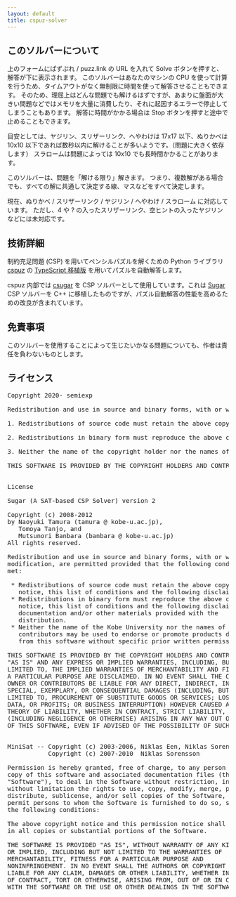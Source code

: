 ```yaml
---
layout: default
title: cspuz-solver
---
```


<div id="root"></div>
<script>!function(e){function r(r){for(var n,l,p=r[0],f=r[1],i=r[2],c=0,s=[];c<p.length;c++)l=p[c],Object.prototype.hasOwnProperty.call(o,l)&&o[l]&&s.push(o[l][0]),o[l]=0;for(n in f)Object.prototype.hasOwnProperty.call(f,n)&&(e[n]=f[n]);for(a&&a(r);s.length;)s.shift()();return u.push.apply(u,i||[]),t()}function t(){for(var e,r=0;r<u.length;r++){for(var t=u[r],n=!0,p=1;p<t.length;p++){var f=t[p];0!==o[f]&&(n=!1)}n&&(u.splice(r--,1),e=l(l.s=t[0]))}return e}var n={},o={1:0},u=[];function l(r){if(n[r])return n[r].exports;var t=n[r]={i:r,l:!1,exports:{}};return e[r].call(t.exports,t,t.exports,l),t.l=!0,t.exports}l.m=e,l.c=n,l.d=function(e,r,t){l.o(e,r)||Object.defineProperty(e,r,{enumerable:!0,get:t})},l.r=function(e){"undefined"!=typeof Symbol&&Symbol.toStringTag&&Object.defineProperty(e,Symbol.toStringTag,{value:"Module"}),Object.defineProperty(e,"__esModule",{value:!0})},l.t=function(e,r){if(1&r&&(e=l(e)),8&r)return e;if(4&r&&"object"==typeof e&&e&&e.__esModule)return e;var t=Object.create(null);if(l.r(t),Object.defineProperty(t,"default",{enumerable:!0,value:e}),2&r&&"string"!=typeof e)for(var n in e)l.d(t,n,function(r){return e[r]}.bind(null,n));return t},l.n=function(e){var r=e&&e.__esModule?function(){return e.default}:function(){return e};return l.d(r,"a",r),r},l.o=function(e,r){return Object.prototype.hasOwnProperty.call(e,r)},l.p="/";var p=this["webpackJsonppuzzle-solver"]=this["webpackJsonppuzzle-solver"]||[],f=p.push.bind(p);p.push=r,p=p.slice();for(var i=0;i<p.length;i++)r(p[i]);var a=f;t()}([])</script><script src="static/js/2.c42c0061.chunk.js"></script><script src="static/js/main.7d9c8ddb.chunk.js"></script>


## このソルバーについて

上のフォームにぱずぷれ / puzz.link の URL を入れて Solve ボタンを押すと、解答が下に表示されます。
このソルバーはあなたのマシンの CPU を使って計算を行うため、タイムアウトがなく無制限に時間を使って解答させることもできます。
そのため、理屈上はどんな問題でも解けるはずですが、あまりに盤面が大きい問題などではメモリを大量に消費したり、それに起因するエラーで停止してしまうこともあります。
解答に時間がかかる場合は Stop ボタンを押すと途中で止めることもできます。

目安としては、ヤジリン、スリザーリンク、へやわけは 17x17 以下、ぬりかべは 10x10 以下であれば数秒以内に解けることが多いようです。（問題に大きく依存します）
スラロームは問題によっては 10x10 でも長時間かかることがあります。

このソルバーは、問題を「解ける限り」解きます。
つまり、複数解がある場合でも、すべての解に共通して決定する線、マスなどをすべて決定します。

現在、ぬりかべ / スリザーリンク / ヤジリン / へやわけ / スラローム に対応しています。
ただし、4 や ? の入ったスリザーリンク、空ヒントの入ったヤジリンなどには未対応です。

## 技術詳細

制約充足問題 (CSP) を用いてペンシルパズルを解くための Python ライブラリ [cspuz](https://github.com/semiexp/cspuz) の [TypeScript 移植版](https://github.com/semiexp/cspuz-js) を用いてパズルを自動解答します。

cspuz 内部では [csugar](https://github.com/semiexp/csugar) を CSP ソルバーとして使用しています。これは [Sugar](http://bach.istc.kobe-u.ac.jp/sugar/) CSP ソルバーを C++ に移植したものですが、パズル自動解答の性能を高めるための改良が含まれています。

## 免責事項

このソルバーを使用することによって生じたいかなる問題についても、作者は責任を負わないものとします。

## ライセンス

<pre style="overflow:auto">
Copyright 2020- semiexp

Redistribution and use in source and binary forms, with or without modification, are permitted provided that the following conditions are met:

1. Redistributions of source code must retain the above copyright notice, this list of conditions and the following disclaimer.

2. Redistributions in binary form must reproduce the above copyright notice, this list of conditions and the following disclaimer in the documentation and/or other materials provided with the distribution.

3. Neither the name of the copyright holder nor the names of its contributors may be used to endorse or promote products derived from this software without specific prior written permission.

THIS SOFTWARE IS PROVIDED BY THE COPYRIGHT HOLDERS AND CONTRIBUTORS "AS IS" AND ANY EXPRESS OR IMPLIED WARRANTIES, INCLUDING, BUT NOT LIMITED TO, THE IMPLIED WARRANTIES OF MERCHANTABILITY AND FITNESS FOR A PARTICULAR PURPOSE ARE DISCLAIMED. IN NO EVENT SHALL THE COPYRIGHT HOLDER OR CONTRIBUTORS BE LIABLE FOR ANY DIRECT, INDIRECT, INCIDENTAL, SPECIAL, EXEMPLARY, OR CONSEQUENTIAL DAMAGES (INCLUDING, BUT NOT LIMITED TO, PROCUREMENT OF SUBSTITUTE GOODS OR SERVICES; LOSS OF USE, DATA, OR PROFITS; OR BUSINESS INTERRUPTION) HOWEVER CAUSED AND ON ANY THEORY OF LIABILITY, WHETHER IN CONTRACT, STRICT LIABILITY, OR TORT (INCLUDING NEGLIGENCE OR OTHERWISE) ARISING IN ANY WAY OUT OF THE USE OF THIS SOFTWARE, EVEN IF ADVISED OF THE POSSIBILITY OF SUCH DAMAGE.


License

Sugar (A SAT-based CSP Solver) version 2

Copyright (c) 2008-2012
by Naoyuki Tamura (tamura @ kobe-u.ac.jp),
   Tomoya Tanjo, and
   Mutsunori Banbara (banbara @ kobe-u.ac.jp)
All rights reserved.

Redistribution and use in source and binary forms, with or without
modification, are permitted provided that the following conditions are
met:

 * Redistributions of source code must retain the above copyright
   notice, this list of conditions and the following disclaimer.
 * Redistributions in binary form must reproduce the above copyright
   notice, this list of conditions and the following disclaimer in the
   documentation and/or other materials provided with the
   distribution.
 * Neither the name of the Kobe University nor the names of its
   contributors may be used to endorse or promote products derived
   from this software without specific prior written permission.

THIS SOFTWARE IS PROVIDED BY THE COPYRIGHT HOLDERS AND CONTRIBUTORS
"AS IS" AND ANY EXPRESS OR IMPLIED WARRANTIES, INCLUDING, BUT NOT
LIMITED TO, THE IMPLIED WARRANTIES OF MERCHANTABILITY AND FITNESS FOR
A PARTICULAR PURPOSE ARE DISCLAIMED. IN NO EVENT SHALL THE COPYRIGHT
OWNER OR CONTRIBUTORS BE LIABLE FOR ANY DIRECT, INDIRECT, INCIDENTAL,
SPECIAL, EXEMPLARY, OR CONSEQUENTIAL DAMAGES (INCLUDING, BUT NOT
LIMITED TO, PROCUREMENT OF SUBSTITUTE GOODS OR SERVICES; LOSS OF USE,
DATA, OR PROFITS; OR BUSINESS INTERRUPTION) HOWEVER CAUSED AND ON ANY
THEORY OF LIABILITY, WHETHER IN CONTRACT, STRICT LIABILITY, OR TORT
(INCLUDING NEGLIGENCE OR OTHERWISE) ARISING IN ANY WAY OUT OF THE USE
OF THIS SOFTWARE, EVEN IF ADVISED OF THE POSSIBILITY OF SUCH DAMAGE.


MiniSat -- Copyright (c) 2003-2006, Niklas Een, Niklas Sorensson
           Copyright (c) 2007-2010  Niklas Sorensson

Permission is hereby granted, free of charge, to any person obtaining a
copy of this software and associated documentation files (the
"Software"), to deal in the Software without restriction, including
without limitation the rights to use, copy, modify, merge, publish,
distribute, sublicense, and/or sell copies of the Software, and to
permit persons to whom the Software is furnished to do so, subject to
the following conditions:

The above copyright notice and this permission notice shall be included
in all copies or substantial portions of the Software.

THE SOFTWARE IS PROVIDED "AS IS", WITHOUT WARRANTY OF ANY KIND, EXPRESS
OR IMPLIED, INCLUDING BUT NOT LIMITED TO THE WARRANTIES OF
MERCHANTABILITY, FITNESS FOR A PARTICULAR PURPOSE AND
NONINFRINGEMENT. IN NO EVENT SHALL THE AUTHORS OR COPYRIGHT HOLDERS BE
LIABLE FOR ANY CLAIM, DAMAGES OR OTHER LIABILITY, WHETHER IN AN ACTION
OF CONTRACT, TORT OR OTHERWISE, ARISING FROM, OUT OF OR IN CONNECTION
WITH THE SOFTWARE OR THE USE OR OTHER DEALINGS IN THE SOFTWARE.
</pre>
